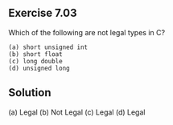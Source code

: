 ## Exercise 7.03

Which of the following are not legal types in C?

```
(a) short unsigned int
(b) short float
(c) long double
(d) unsigned long
```

## Solution

(a) Legal
(b) Not Legal
(c) Legal
(d) Legal
